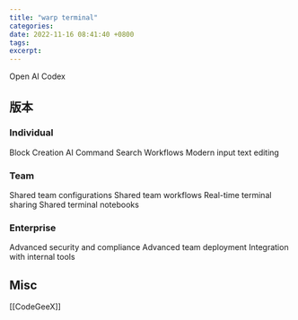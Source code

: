 ```yaml
---
title: "warp terminal"
categories: 
date: 2022-11-16 08:41:40 +0800
tags: 
excerpt: 
---
```


Open AI Codex


## 版本

### Individual

Block Creation
AI Command Search
Workflows
Modern input text editing

### Team

Shared team configurations
Shared team workflows
Real-time terminal sharing
Shared terminal notebooks

### Enterprise

Advanced security and compliance
Advanced team deployment
Integration with internal tools

## Misc

[[CodeGeeX]]

